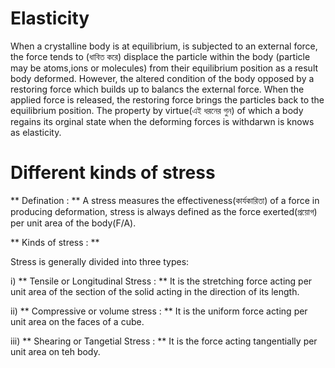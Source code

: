 
# Elasticity

When a crystalline body is at equilibrium, is subjected to an external force, the force tends to (ধাবিত করে) displace the particle within
the body (particle may be atoms,ions or molecules) from their equilibrium position as a result body deformed. However, 
the altered condition of the body opposed by a restoring force which builds up to balancs the external force.
When the applied force is released, the restoring force brings the particles back to the equilibrium position. 
The property by virtue(এই ধরনের গুন) of which a body regains its orginal state when the deforming forces is withdarwn is knows as elasticity.


# Different kinds of stress

** Defination : ** A stress measures the effectiveness(কার্যকারিতা) of a force in producing deformation, stress is always defined as the force exerted(প্রয়োগ) per unit area of the body(F/A).

** Kinds of stress :  **

Stress is generally divided into three types:

i) ** Tensile or Longitudinal Stress : ** It is the stretching force acting per unit area of the section of the solid acting in the direction of its length.

ii) ** Compressive or volume stress : **  It is the uniform force acting per unit area on the faces of a cube.

iii) ** Shearing or Tangetial Stress : ** It is the force acting tangentially per unit area on teh body. 



